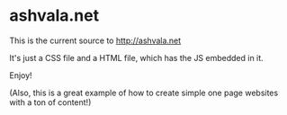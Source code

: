 ashvala.net
===========

This is the current source to http://ashvala.net

It's just a CSS file and a HTML file, which has the JS embedded in it. 

Enjoy!

(Also, this is a great example of how to create simple one page websites with a ton of content!) 
